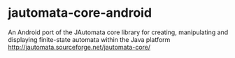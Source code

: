 # jautomata-core-android

An Android port of the JAutomata core library for creating, manipulating and displaying finite-state automata within the Java platform http://jautomata.sourceforge.net/jautomata-core/
